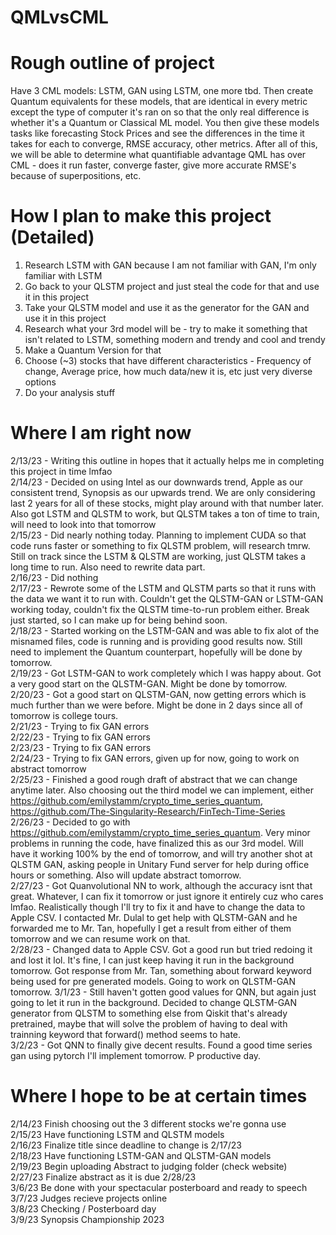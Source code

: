 # QMLvsCML

# Rough outline of project
Have 3 CML models: LSTM, GAN using LSTM, one more tbd. Then create Quantum equivalents for these models, that are identical in every metric except the type of computer it's ran on so that the only real difference is whether it's a Quantum or Classical ML model. You then give these models tasks like forecasting Stock Prices and see the differences in the time it takes for each to converge, RMSE accuracy, other metrics. After all of this, we will be able to determine what quantifiable advantage QML has over CML - does it run faster, converge faster, give more accurate RMSE's because of superpositions, etc.

# How I plan to make this project (Detailed)
 1. Research LSTM with GAN because I am not familiar with GAN, I'm only familiar with LSTM
 2. Go back to your QLSTM project and just steal the code for that and use it in this project
 3. Take your QLSTM model and use it as the generator for the GAN and use it in this project
 4. Research what your 3rd model will be - try to make it something that isn't related to LSTM, something modern and trendy and cool and trendy
 5. Make a Quantum Version for that
 6. Choose (~3) stocks that have different characteristics - Frequency of change, Average price, how much data/new it is, etc just very diverse options
 7. Do your analysis stuff
 
# Where I am right now
 2/13/23 - Writing this outline in hopes that it actually helps me in completing this project in time lmfao <br>
 2/14/23 - Decided on using Intel as our downwards trend, Apple as our consistent trend, Synopsis as our upwards trend. We are only considering last 2 years for all of these stocks, might play around with that number later. Also got LSTM and QLSTM to work, but QLSTM takes a ton of time to train, will need to look into that tomorrow<br>
 2/15/23 - Did nearly nothing today. Planning to implement CUDA so that code runs faster or something to fix QLSTM problem, will research tmrw. Still on track since the LSTM & QLSTM are working, just QLSTM takes a long time to run. Also need to rewrite data part. <br>
 2/16/23 - Did nothing <br>
 2/17/23 - Rewrote some of the LSTM and QLSTM parts so that it runs with the data we want it to run with. Couldn't get the QLSTM-GAN or LSTM-GAN working today, couldn't fix the QLSTM time-to-run problem either. Break just started, so I can make up for being behind soon. <br>
 2/18/23 - Started working on the LSTM-GAN and was able to fix alot of the misnamed files, code is running and is providing good results now. Still need to implement the Quantum counterpart, hopefully will be done by tomorrow. <br>
 2/19/23 - Got LSTM-GAN to work completely which I was happy about. Got a very good start on the QLSTM-GAN. Might be done by tomorrow. <br>
 2/20/23 - Got a good start on QLSTM-GAN, now getting errors which is much further than we were before. Might be done in 2 days since all of tomorrow is college tours. <br>
 2/21/23 - Trying to fix GAN errors <br>
 2/22/23 - Trying to fix GAN errors <br>
 2/23/23 - Trying to fix GAN errors <br>
 2/24/23 - Trying to fix GAN errors, given up for now, going to work on abstract tomorrow <br>
 2/25/23 - Finished a good rough draft of abstract that we can change anytime later. Also choosing out the third model we can implement, either  https://github.com/emilystamm/crypto_time_series_quantum, https://github.com/The-Singularity-Research/FinTech-Time-Series <br>
 2/26/23 -  Decided to go with https://github.com/emilystamm/crypto_time_series_quantum. Very minor problems in running the code, have finalized this as our 3rd model. Will have it working 100% by the end of tomorrow, and will try another shot at QLSTM GAN, asking people in Unitary Fund server for help during office hours or something. Also will update abstract tomorrow. <br>
 2/27/23 - Got Quanvolutional NN to work, although the accuracy isnt that great. Whatever, I can fix it tomorrow or just ignore it entirely cuz who cares lmfao. Realistically though I'll try to fix it and have to change the data to Apple CSV. I contacted Mr. Dulal to get help with QLSTM-GAN and he forwarded me to Mr. Tan, hopefully I get a result from either of them tomorrow and we can resume work on that. <br>
 2/28/23 - Changed data to Apple CSV. Got a good run but tried redoing it and lost it lol. It's fine, I can just keep having it run in the background tomorrow. Got response from Mr. Tan, something about forward keyword being used for pre generated models. Going to work on QLSTM-GAN tomorrow.
 3/1/23  - Still haven't gotten good values for QNN, but again just going to let it run in the background. Decided to change QLSTM-GAN generator from QLSTM to something else from Qiskit that's already pretrained, maybe that will solve the problem of having to deal with trainning keyword that forward() method seems to hate. <br>
 3/2/23  - Got QNN to finally give decent results. Found a good time series gan using pytorch I'll implement tomorrow. P productive day. <br>
# Where I hope to be at certain times
 2/14/23 Finish choosing out the 3 different stocks we're gonna use <br>
 2/15/23 Have functioning LSTM and QLSTM models <br>
 2/16/23 Finalize title since deadline to change is 2/17/23 <br>
 2/18/23 Have functioning LSTM-GAN and QLSTM-GAN models <br>
 2/19/23 Begin uploading Abstract to judging folder (check website) <br>
 2/27/23 Finalize abstract as it is due 2/28/23 <br>
 3/6/23 Be done with your spectacular posterboard and ready to speech <br>
 3/7/23 Judges recieve projects online <br>
 3/8/23 Checking / Posterboard day <br>
 3/9/23 Synopsis Championship 2023 <br>
 
